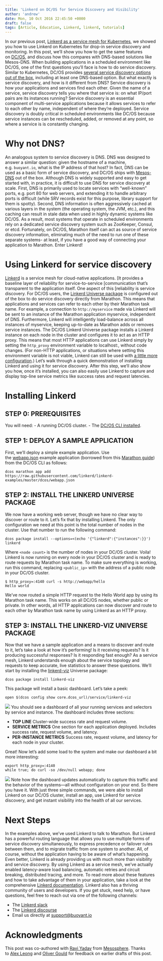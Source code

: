 ```yaml
---
title: 'Linkerd on DC/OS for Service Discovery and Visibility'
author: 'andrew'
date: Mon, 10 Oct 2016 22:45:50 +0000
draft: false
tags: [Article, Education, Linkerd, linkerd, tutorials]
---
```


In our previous post, [Linkerd as a service mesh for Kubernetes](/a-service-mesh-for-kubernetes-part-i-top-line-service-metrics/), we showed you how to use Linkerd on Kubernetes for drop-in service discovery and monitoring. In this post, we’ll show you how to get the same features on [DC/OS](https://dcos.io/), and discuss how this compares with DNS-based solutions like Mesos-DNS. When building applications in a scheduled environment like DC/OS, one of the first questions you’ll face is how to do service discovery. Similar to Kubernetes, DC/OS provides [several service discovery options out of the box](https://dcos.io/docs/1.8/usage/service-discovery/), including at least one DNS-based option. But what exactly is service discovery, and how is it different from DNS? Service discovery is how your applications and services find each other. Given the name of a service, service discovery tells you where that service is: on what IP/port pairs are its instances running? Service discovery is an essential component of multi-service applications because it allows services to refer to each other by name, independent of where they’re deployed. Service discovery is doubly critical in scheduled environments like DC/OS because service instances can be rescheduled, added, or removed at any point, so where a service is is constantly changing.

# Why not DNS?

An analogous system to service discovery is DNS. DNS was designed to answer a similar question: given the hostname of a machine, e.g. `buoyant.io`, what is the IP address of that host? In fact, DNS can be used as a basic form of service discovery, and DC/OS ships with [Mesos-DNS](https://dcos.io/docs/1.8/usage/service-discovery/mesos-dns/) out of the box. Although DNS is widely supported and easy to get started with, in practice, it is difficult to use DNS for service discovery at scale. First, DNS is primarily used to locate services with “well-known” ports, e.g. port 80 for web servers, and extending it to handle arbitrary ports is difficult (while SRV records exist for this purpose, library support for them is spotty). Second, DNS information is often aggressively cached at various layers in the system (the operating system, the JVM, etc.), and this caching can result in stale data when used in highly dynamic systems like DC/OS. As a result, most systems that operate in scheduled environments rely on a dedicated service discovery system such as ZooKeeper, Consul, or etcd. Fortunately, on DC/OS, Marathon itself can act as source of service discovery information, eliminating much of the need to run one of these separate systems- at least, if you have a good way of connecting your application to Marathon. Enter Linkerd!

# Using Linkerd for service discovery

[Linkerd](https://linkerd.io/) is a service mesh for cloud-native applications. \[It provides a baseline layer of reliability for service-to-service \[communication that’s transparent to the application itself. One aspect of this \[reliability is service discovery. For DC/OS users, the [Linkerd Universe package](https://github.com/mesosphere/universe/tree/version-3.x/repo/packages/L/linkerd/6) is configured out of the box to do service discovery directly from Marathon. This means that applications and services can refer to each other by their Marathon task name. For example, a connection to `http://myservice` made via Linkerd will be sent to an instance of the Marathon application myservice, independent of DNS. Furthermore, Linkerd will intelligently load-balance across all instances of myservice, keeping up-to-date as Marathon adds or removes service instances. The DC/OS Linkerd Universe package installs a Linkerd instance on each node in the cluster and configures it to act as an HTTP proxy. This means that most HTTP applications can use Linkerd simply by setting the `http_proxy` environment variable to localhost:, without code changes. (For non-HTTP applications, or situations where setting this environment variable is not viable, Linkerd can still be used with [a little more configuration](https://linkerd.io/config/latest/linkerd/).) Let’s walk through a quick demonstration of installing Linkerd and using it for service discovery. After this step, we’ll also show you how, once it’s installed, you can also easily use Linkerd to capture and display top-line service metrics like success rates and request latencies.

# Installing Linkerd

## STEP 0: PREREQUISITES

You will need: - A running DC/OS cluster. - The [DC/OS CLI installed](https://dcos.io/docs/1.8/usage/cli/install/).

## STEP 1: DEPLOY A SAMPLE APPLICATION

First, we’ll deploy a simple example application. Use the [webapp.json](https://raw.githubusercontent.com/linkerd/linkerd-examples/master/dcos/webapp.json) example application (borrowed from this [Marathon guide](https://mesosphere.github.io/marathon/docs/native-docker.html)) from the DC/OS CLI as follows:

    dcos marathon app add https://raw.githubusercontent.com/linkerd/linkerd-examples/master/dcos/webapp.json

## STEP 2: INSTALL THE LINKERD UNIVERSE PACKAGE

We now have a working web server, though we have no clear way to discover or route to it. Let’s fix that by installing Linkerd. The only configuration we need at this point is the total number of nodes in the cluster. Use that number to run the following command:

    dcos package install --options=<(echo '{"linkerd":{"instances":}}') linkerd

Where `<node count>` is the number of nodes in your DC/OS cluster. Voila! Linkerd is now running on every node in your DC/OS cluster and is ready to route requests by Marathon task name. To make sure everything is working, run this command, replacing `<public_ip>` with the address of a public node in your DC/OS cluster.

    $ http_proxy=:4140 curl -s http://webapp/hello
    Hello world

We’ve now routed a simple HTTP request to the Hello World app by using its Marathon task name. This works on all DC/OS nodes, whether public or private. In other words, all HTTP applications can now discover and route to each other by Marathon task name by using Linkerd as an HTTP proxy.

## STEP 3: INSTALL THE LINKERD-VIZ UNIVERSE PACKAGE

Now that we have a sample application and a means to discover and route to it, let’s take a look at how it’s performing! Is it receiving requests? Is it producing successful responses? Is it responding fast enough? As a service mesh, Linkerd understands enough about the service topology and requests to keep accurate, live statistics to answer these questions. We’ll start by installing the [linkerd-viz](https://github.com/linkerd/linkerd-viz) Universe package:

    dcos package install linkerd-viz

This package will install a basic dashboard. Let’s take a peek:

    open $(dcos config show core.dcos_url)/service/linkerd-viz

![](https://buoyant.io/wp-content/uploads/2017/07/buoyant-linkerd-viz-dcos.png) You should see a dashboard of all your running services and selectors by service and instance. The dashboard includes three sections:

- **TOP LINE** Cluster-wide success rate and request volume.
- **SERVICE METRICS** One section for each application deployed. Includes success rate, request volume, and latency.
- **PER-INSTANCE METRICS** Success rate, request volume, and latency for each node in your cluster.

Great! Now let’s add some load to the system and make our dashboard a bit more interesting:

    export http_proxy=:4140
    while true; do curl -so /dev/null webapp; done

![](https://buoyant.io/wp-content/uploads/2017/07/buoyant-linkerd-viz-dcos-load.png) Note how the dashboard updates automatically to capture this traffic and the behavior of the systems—all without configuration on your end. So there you have it. With just three simple commands, we were able to install Linkerd on our DC/OS cluster, install an app, use Linkerd for service discovery, and get instant visibility into the health of all our services.

# Next Steps

In the examples above, we’ve used Linkerd to talk to Marathon. But Linkerd has a powerful routing language that allows you to use multiple forms of service discovery simultaneously, to express precedence or failover rules between them, and to migrate traffic from one system to another. All, of course, without the application having to be aware of what’s happening. Even better, Linkerd is already providing us with much more than visibility and service discovery. By using Linkerd as a service mesh, we’ve actually enabled latency-aware load balancing, automatic retries and circuit breaking, distributed tracing, and more. To read more about these features and how to take advantage of them in your application, take a look at the comprehensive [Linkerd documentation](https://linkerd.io/documentation/). Linkerd also has a thriving community of users and developers. If you get stuck, need help, or have questions, feel free to reach out via one of the following channels:

- The [Linkerd slack](http://slack.linkerd.io/)
- The [Linkerd discourse](https://discourse.linkerd.io/)
- Email us directly at support@buoyant.io

# Acknowledgments

This post was co-authored with [Ravi Yadav](https://twitter.com/RaaveYadav) from [Mesosphere](https://mesosphere.com/). Thanks to [Alex Leong](https://twitter.com/adlleong) and [Oliver Gould](https://twitter.com/olix0r) for feedback on earlier drafts of this post.
